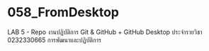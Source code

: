 # 058_FromDesktop
 LAB 5 - Repo งานปฏิบัติการ Git & GitHub + GitHub Desktop ประจำรายวิชา 0232330665 การพัฒนาและปฏิบัติการ
